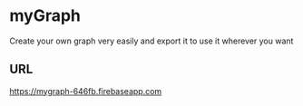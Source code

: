 # myGraph
Create your own graph very easily and export it to use it wherever you want
 
## URL
https://mygraph-646fb.firebaseapp.com
